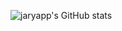 ![jaryapp's GitHub stats](https://github-readme-stats.vercel.app/api?username=jaryapp&show_icons=true&theme=dracula)
